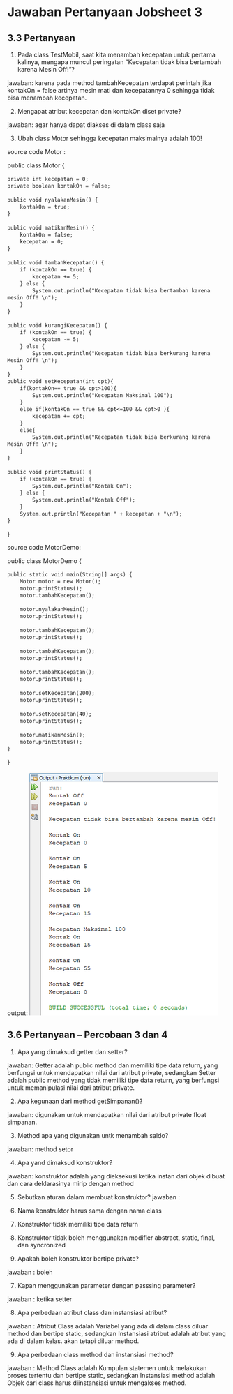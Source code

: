 # Jawaban Pertanyaan Jobsheet 3

## 3.3 Pertanyaan
1. Pada class TestMobil, saat kita menambah kecepatan untuk pertama kalinya, mengapa
muncul peringatan “Kecepatan tidak bisa bertambah karena Mesin Off!”?

jawaban: karena pada method tambahKecepatan terdapat perintah jika kontakOn = false artinya mesin mati dan kecepatannya 0 sehingga tidak bisa menambah kecepatan.

2. Mengapat atribut kecepatan dan kontakOn diset private?

jawaban: agar hanya dapat diakses di dalam class saja

3. Ubah class Motor sehingga kecepatan maksimalnya adalah 100!

source code Motor :

public class Motor {

    private int kecepatan = 0;
    private boolean kontakOn = false;

    public void nyalakanMesin() {
        kontakOn = true;
    }

    public void matikanMesin() {
        kontakOn = false;
        kecepatan = 0;
    }

    public void tambahKecepatan() {
        if (kontakOn == true) {
            kecepatan += 5;
        } else {
            System.out.println("Kecepatan tidak bisa bertambah karena mesin Off! \n");
        }
    }

    public void kurangiKecepatan() {
        if (kontakOn == true) {
            kecepatan -= 5;
        } else {
            System.out.println("Kecepatan tidak bisa berkurang karena Mesin Off! \n");
        }
    }
    public void setKecepatan(int cpt){
        if(kontakOn== true && cpt>100){
            System.out.println("Kecepatan Maksimal 100");
        }
        else if(kontakOn == true && cpt<=100 && cpt>0 ){
            kecepatan += cpt;
        }
        else{
            System.out.println("Kecepatan tidak bisa berkurang karena Mesin Off! \n");
        }
    }

    public void printStatus() {
        if (kontakOn == true) {
            System.out.println("Kontak On");
        } else {
            System.out.println("Kontak Off");
        }
        System.out.println("Kecepatan " + kecepatan + "\n");
    }
}

source code MotorDemo:

public class MotorDemo {

    public static void main(String[] args) {
        Motor motor = new Motor();
        motor.printStatus();
        motor.tambahKecepatan();

        motor.nyalakanMesin();
        motor.printStatus();

        motor.tambahKecepatan();
        motor.printStatus();

        motor.tambahKecepatan();
        motor.printStatus();

        motor.tambahKecepatan();
        motor.printStatus();
        
        motor.setKecepatan(200);
        motor.printStatus();
        
        motor.setKecepatan(40);
        motor.printStatus();
        
        motor.matikanMesin();
        motor.printStatus();
    }
}

output:
<img src = 'modifmotor.png'>

## 3.6 Pertanyaan – Percobaan 3 dan 4
1. Apa yang dimaksud getter dan setter?

jawaban: Getter adalah public method dan memiliki tipe
data return, yang berfungsi untuk mendapatkan
nilai dari atribut private, sedangkan Setter adalah public method yang tidak memiliki
tipe data return, yang berfungsi untuk
memanipulasi nilai dari atribut private.


2. Apa kegunaan dari method getSimpanan()?

jawaban: digunakan untuk mendapatkan nilai dari atribut private float simpanan.

3. Method apa yang digunakan untk menambah saldo?

jawaban: method setor

4. Apa yand dimaksud konstruktor?

jawaban: konstruktor adalah yang dieksekusi ketika instan dari objek dibuat dan cara deklarasinya mirip dengan method

5. Sebutkan aturan dalam membuat konstruktor?
jawaban :
1. Nama konstruktor harus sama dengan nama class
2. Konstruktor tidak memiliki tipe data return
3. Konstruktor tidak boleh menggunakan modifier abstract, static, final, dan syncronized

6. Apakah boleh konstruktor bertipe private?

jawaban : boleh

7. Kapan menggunakan parameter dengan passsing parameter?

jawaban : ketika setter

8. Apa perbedaan atribut class dan instansiasi atribut?

jawaban : Atribut Class adalah Variabel yang ada di dalam class diluar method dan bertipe static, sedangkan Instansiasi atribut adalah atribut yang ada di dalam kelas. akan tetapi diluar method.

9. Apa perbedaan class method dan instansiasi method? 

jawaban : Method Class adalah Kumpulan statemen untuk melakukan proses tertentu dan bertipe static, sedangkan Instansiasi method adalah Objek dari class harus diinstansiasi untuk mengakses method. 
